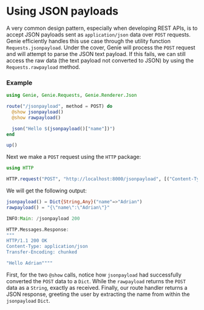 
<a id='Using-JSON-payloads'></a>

<a id='Using-JSON-payloads-1'></a>

# Using JSON payloads


A very common design pattern, especially when developing REST APIs, is to accept JSON payloads sent as `application/json` data over `POST` requests. Genie efficiently handles this use case through the utility function `Requests.jsonpayload`. Under the cover, Genie will process the `POST` request and will attempt to parse the JSON text payload. If this fails, we can still access the raw data (the text payload not converted to JSON) by using the `Requests.rawpayload` method.


<a id='Example'></a>

<a id='Example-1'></a>

### Example


```julia
using Genie, Genie.Requests, Genie.Renderer.Json

route("/jsonpayload", method = POST) do
  @show jsonpayload()
  @show rawpayload()

  json("Hello $(jsonpayload()["name"])")
end

up()
```


Next we make a `POST` request using the `HTTP` package:


```julia
using HTTP

HTTP.request("POST", "http://localhost:8000/jsonpayload", [("Content-Type", "application/json")], """{"name":"Adrian"}""")
```


We will get the following output:


```julia
jsonpayload() = Dict{String,Any}("name"=>"Adrian")
rawpayload() = "{\"name\":\"Adrian\"}"

INFO:Main: /jsonpayload 200

HTTP.Messages.Response:
"""
HTTP/1.1 200 OK
Content-Type: application/json
Transfer-Encoding: chunked

"Hello Adrian""""
```


First, for the two `@show` calls, notice how `jsonpayload` had successfully converted the `POST` data to a `Dict`. While the `rawpayload` returns the `POST` data as a `String`, exactly as received. Finally, our route handler returns a JSON response, greeting the user by extracting the name from within the `jsonpayload` `Dict`.


